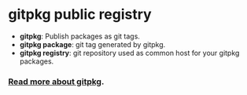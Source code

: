 # gitpkg public registry

- **gitpkg**: Publish packages as git tags.
- **gitpkg package**: git tag generated by gitpkg.
- **gitpkg registry**: git repository used as common host for your gitpkg packages.

### [Read more about gitpkg](https://github.com/ramasilveyra/gitpkg#readme).
